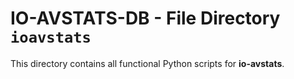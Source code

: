 # IO-AVSTATS-DB - File Directory **`ioavstats`**

This directory contains all functional Python scripts for **io-avstats**.
